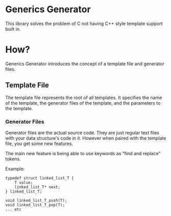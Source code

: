 # Generics Generator
This library solves the problem of C not having C++ style template support built in.

# How?
Generics Generator introduces the concept of a template file and generator files.

## Template File
The template file represents the root of all templates. It specifies the name of the template, the generator files of the template, and the parameters to the template.

### Generator Files
Generator files are the actual source code. They are just regular text files with your data structure's code in it. However when paired with the template file, you get some new features.

The main new feature is being able to use keywords as "find and replace" tokens.

Example:
```ctpl
typedef struct linked_list_T {
    T value;
    linked_list_T* next;
} linked_list_T;

void linked_list_T_push(T);
void linked_list_T_pop(T);
... etc
```
